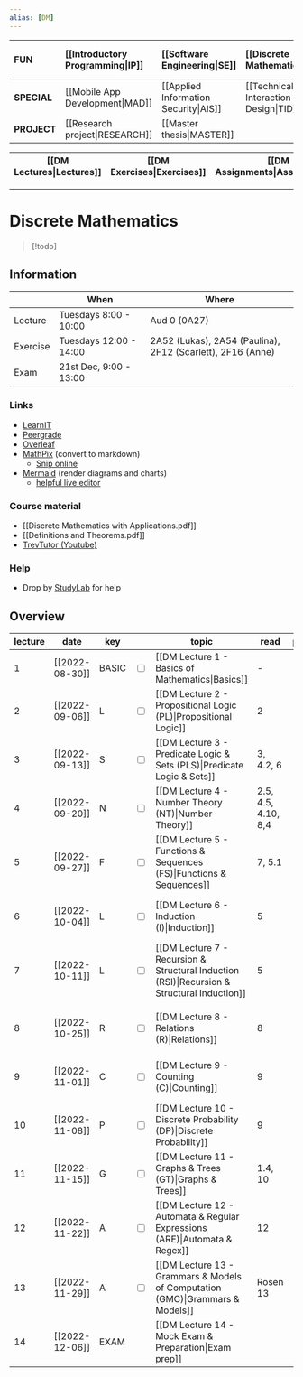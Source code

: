 ```yaml
---
alias: [DM]
---
```


| **FUN**     | [[Introductory Programming\|IP]] | [[Software Engineering\|SE]]          | [[Discrete Mathematics\|DM]]          | [[Introduction to Database Systems\|IDBS]] | [[Algorithms and Data Structures\|ADS]] | [[How to make (almost) anything\|MAKE]] |
|:----------- |:-------------------------------- |:------------------------------------- |:----------------------------------------- |:------------------------------------------ |:--------------------------------------- |:--------------------------------------- |
| **SPECIAL** | [[Mobile App Development\|MAD]]  | [[Applied Information Security\|AIS]] | [[Technical Interaction Design\|TID]] | [[Functional Programming\|FP]]             |                                         |                                         |
| **PROJECT** | [[Research project\|RESEARCH]]   | [[Master thesis\|MASTER]]             |                                           |                                            |                                         |                                         |

| [[DM Lectures\|Lectures]] | [[DM Exercises\|Exercises]] | [[DM Assignments\|Assignments]] | [[DM Exam\|Exam]] |
| ------------------------- | --------------------------- | ------------------------------- | ----------------- |

---

# Discrete Mathematics

> [!todo] 
> 

## Information
|          | When                   | Where                                                      |
| -------- | ---------------------- | ---------------------------------------------------------- |
| Lecture  | Tuesdays 8:00 - 10:00  | Aud 0 (0A27)                                               |
| Exercise | Tuesdays 12:00 - 14:00 | 2A52 (Lukas), 2A54 (Paulina), 2F12 (Scarlett), 2F16 (Anne) |
| Exam     | 21st Dec, 9:00 - 13:00 |                                                            |

### Links
- [LearnIT](https://learnit.itu.dk/course/view.php?id=3021345)
- [Peergrade](https://app.peergrade.io/login)
- [Overleaf](https://www.overleaf.com)
- [MathPix](https://mathpix.com) (convert to markdown)
	- [Snip online](https://snip.mathpix.com)
- [Mermaid](https://mermaid-js.github.io/) (render diagrams and charts)
	- [helpful live editor](https://mermaid-js.github.io/mermaid-live-editor)

### Course material
- [[Discrete Mathematics with Applications.pdf]]
- [[Definitions and Theorems.pdf]]
- [TrevTutor (Youtube)](https://www.youtube.com/c/Trevtutor/videos) 

### Help
- Drop by [StudyLab](https://learnit.itu.dk/course/view.php?id=3021173) for help

## Overview

| lecture | date           | key   |                         | topic                                                                                       | read                | pages |                         | assignment                        | deadline       |
| ------- | -------------- | ----- | ----------------------- | ------------------------------------------------------------------------------------------- | ------------------- | ----- | ----------------------- | --------------------------------- | -------------- |
| 1       | [[2022-08-30]] | BASIC | <input type="checkbox"> | [[DM Lecture 1 - Basics of Mathematics\|Basics]]                                            | -                   |       |                         |                                   |                |
| 2       | [[2022-09-06]] | L     | <input type="checkbox"> | [[DM Lecture 2 - Propositional Logic (PL)\|Propositional Logic]]                            | 2                   |       |                         |                                   |                |
| 3       | [[2022-09-13]] | S     | <input type="checkbox"> | [[DM Lecture 3 - Predicate Logic & Sets (PLS)\|Predicate Logic & Sets]]                     | 3, 4.2, 6           |       | <input type="checkbox"> | [[DM Assignment 1\|Assignment 1]] | [[2022-09-13]] |
| 4       | [[2022-09-20]] | N     | <input type="checkbox"> | [[DM Lecture 4 - Number Theory (NT)\|Number Theory]]                                        | 2.5, 4.5, 4.10, 8,4 |       | <input type="checkbox"> | [[DM Assignment 1\|Feedback 1]]   | [[2022-09-20]] |
| 5       | [[2022-09-27]] | F     | <input type="checkbox"> | [[DM Lecture 5 - Functions & Sequences (FS)\|Functions & Sequences]]                        | 7, 5.1              |       | &check;                 | [[DM Assignment 2\|Assignment 2]] | [[2022-09-27]] |
| 6       | [[2022-10-04]] | L     | <input type="checkbox"> | [[DM Lecture 6 - Induction (I)\|Induction]]                                                 | 5                   |       | &check;                 | [[DM Assignment 2\|Feedback 2]]   | [[2022-10-04]] |
| 7       | [[2022-10-11]] | L     | <input type="checkbox"> | [[DM Lecture 7 - Recursion & Structural Induction (RSI)\|Recursion & Structural Induction]] | 5                   |       | &check;                 | [[DM Assignment 3\|Assignment 3]] | [[2022-10-11]] |
|         |                |       |                         |                                                                                             |                     |       |                         |                                   |                |
| 8       | [[2022-10-25]] | R     | <input type="checkbox"> | [[DM Lecture 8 - Relations (R)\|Relations]]                                                 | 8                   |       | &check;                 | [[DM Assignment 3\|Feedback 3]]   | [[2022-10-25]] |
| 9       | [[2022-11-01]] | C     | <input type="checkbox"> | [[DM Lecture 9 - Counting (C)\|Counting]]                                                   | 9                   |       | &check;                 | [[DM Assignment 4\|Assignment 4]] | [[2022-11-01]] |
| 10      | [[2022-11-08]] | P     | <input type="checkbox"> | [[DM Lecture 10 - Discrete Probability (DP)\|Discrete Probability]]                         | 9                   |       | <input type="checkbox"> | [[DM Assignment 4\|Feedback 4]]   | [[2022-11-08]] |
| 11      | [[2022-11-15]] | G     | <input type="checkbox"> | [[DM Lecture 11 - Graphs & Trees (GT)\|Graphs & Trees]]                                     | 1.4, 10             |       | <input type="checkbox"> | [[DM Assignment 5\|Assignment 5]] | [[2022-11-15]] |
| 12      | [[2022-11-22]] | A     | <input type="checkbox"> | [[DM Lecture 12 - Automata & Regular Expressions (ARE)\|Automata & Regex]]                  | 12                  |       | <input type="checkbox"> | [[DM Assignment 5\|Feedback 5]]   | [[2022-11-22]] |
| 13      | [[2022-11-29]] | A     | <input type="checkbox"> | [[DM Lecture 13 - Grammars & Models of Computation (GMC)\|Grammars & Models]]               | Rosen 13            |       | <input type="checkbox"> | [[DM Assignment 6\|Assignment 6]] | [[2022-11-29]] |
| 14      | [[2022-12-06]] | EXAM  |                         | [[DM Lecture 14 - Mock Exam & Preparation\|Exam prep]]                                      |                     |       | <input type="checkbox"> | [[DM Assignment 6\|Feedback 6]]   | [[2022-12-06]] |

